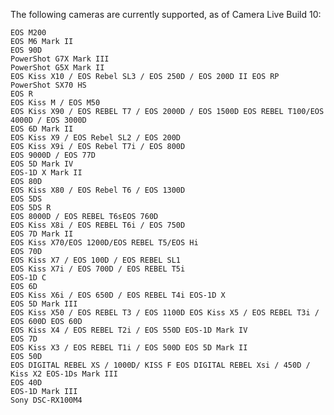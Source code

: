 The following cameras are currently supported, as of Camera Live Build 10:

    EOS M200
    EOS M6 Mark II
    EOS 90D
    PowerShot G7X Mark III
    PowerShot G5X Mark II
    EOS Kiss X10 / EOS Rebel SL3 / EOS 250D / EOS 200D II EOS RP
    PowerShot SX70 HS
    EOS R
    EOS Kiss M / EOS M50
    EOS Kiss X90 / EOS REBEL T7 / EOS 2000D / EOS 1500D EOS REBEL T100/EOS 4000D / EOS 3000D
    EOS 6D Mark II
    EOS Kiss X9 / EOS Rebel SL2 / EOS 200D
    EOS Kiss X9i / EOS Rebel T7i / EOS 800D
    EOS 9000D / EOS 77D
    EOS 5D Mark IV
    EOS-1D X Mark II
    EOS 80D
    EOS Kiss X80 / EOS Rebel T6 / EOS 1300D
    EOS 5DS
    EOS 5DS R
    EOS 8000D / EOS REBEL T6sEOS 760D
    EOS Kiss X8i / EOS REBEL T6i / EOS 750D
    EOS 7D Mark II
    EOS Kiss X70/EOS 1200D/EOS REBEL T5/EOS Hi
    EOS 70D
    EOS Kiss X7 / EOS 100D / EOS REBEL SL1
    EOS Kiss X7i / EOS 700D / EOS REBEL T5i
    EOS-1D C
    EOS 6D
    EOS Kiss X6i / EOS 650D / EOS REBEL T4i EOS-1D X
    EOS 5D Mark III
    EOS Kiss X50 / EOS REBEL T3 / EOS 1100D EOS Kiss X5 / EOS REBEL T3i / EOS 600D EOS 60D
    EOS Kiss X4 / EOS REBEL T2i / EOS 550D EOS-1D Mark IV
    EOS 7D
    EOS Kiss X3 / EOS REBEL T1i / EOS 500D EOS 5D Mark II
    EOS 50D
    EOS DIGITAL REBEL XS / 1000D/ KISS F EOS DIGITAL REBEL Xsi / 450D / Kiss X2 EOS-1Ds Mark III
    EOS 40D
    EOS-1D Mark III
    Sony DSC-RX100M4

